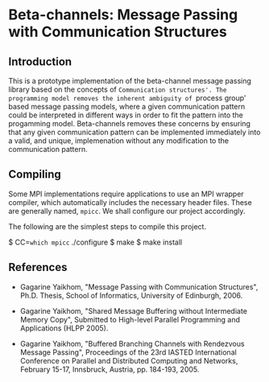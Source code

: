 # Beta-channels: Message Passing with Communication Structures

## Introduction

This is a prototype implementation of the beta-channel message passing
library based on the concepts of `Communication structures'. The
programming model removes the inherent ambiguity of `process group'
based message passing models, where a given communication pattern
could be interpreted in different ways in order to fit the pattern
into the progamming model. Beta-channels removes these concerns by
ensuring that any given communication pattern can be implemented
immediately into a valid, and unique, implemenation without any
modification to the communication pattern.

## Compiling

Some MPI implementations require applications to use an MPI wrapper
compiler, which automatically includes the necessary header files.
These are generally named, `mpicc`. We shall configure our project
accordingly.

The following are the simplest steps to compile this project.

$ CC=`which mpicc` ./configure
$ make
$ make install


## References

* Gagarine Yaikhom, "Message Passing with Communication Structures",
  Ph.D. Thesis, School of Informatics, University of Edinburgh, 2006.

* Gagarine Yaikhom, "Shared Message Buffering without Intermediate
  Memory Copy", Submitted to High-level Parallel Programming and
  Applications (HLPP 2005).

* Gagarine Yaikhom, "Buffered Branching Channels with Rendezvous
  Message Passing", Proceedings of the 23rd IASTED International
  Conference on Parallel and Distributed Computing and Networks,
  February 15-17, Innsbruck, Austria, pp. 184-193, 2005.


